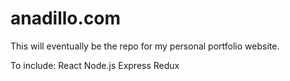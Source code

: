 # anadillo.com
This will eventually be the repo for my personal portfolio website.

To include:
React
Node.js
Express
Redux
